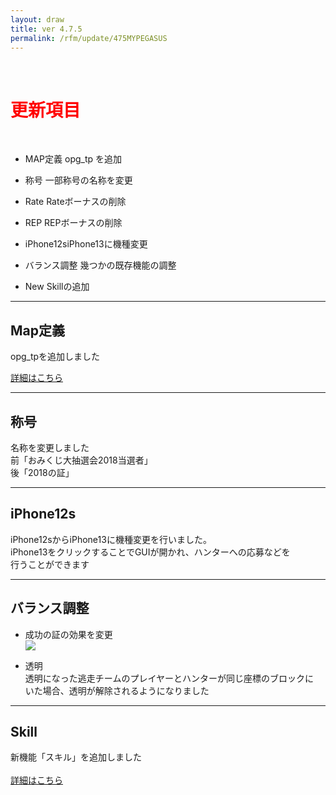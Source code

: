 ```yaml
---
layout: draw
title: ver 4.7.5
permalink: /rfm/update/475MYPEGASUS
---
```


<br>
<h1 id="1"><font color="red">更新項目</font></h1><br>

+ <span class="green-badge">MAP定義</span> opg_tp を追加

+ <span class="green-badge">称号</span> 一部称号の名称を変更

+ <span class="red-badge">Rate</span> Rateボーナスの削除

+ <span class="red-badge">REP</span> REPボーナスの削除

+ <span class="green-badge">iPhone12s</span>iPhone13に機種変更 

+ <span class="red-badge">バランス調整</span> 幾つかの既存機能の調整

+ <span class="blue-badge">New</span> Skillの追加
 

----------------------------------------------------
## Map定義

opg_tpを追加しました<br>

[詳細はこちら](http://web.njj12.net/rfm/xml/)<br>

  
----------------------------------------------------
## 称号  
名称を変更しました<br>
前「おみくじ大抽選会2018当選者」<br>
後「2018の証」<br>

----------------------------------------------------
## iPhone12s  
iPhone12sからiPhone13に機種変更を行いました。<br>
iPhone13をクリックすることでGUIが開かれ、ハンターへの応募などを<br>
行うことができます<br>

----------------------------------------------------
## バランス調整

+ 成功の証の効果を変更  
<a><img src="http://web.njj12.net/public/images/seikouRemake.png"></a><br>

+ 透明  
透明になった逃走チームのプレイヤーとハンターが同じ座標のブロックに<br>
いた場合、透明が解除されるようになりました

----------------------------------------------------
## Skill  
新機能「スキル」を追加しました<br><br>
[詳細はこちら](http://web.njj12.net/rfm/xml/)<br>

  
